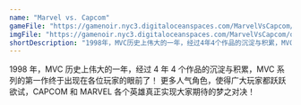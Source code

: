 ```yaml
---
name: "Marvel vs. Capcom"
gameFile: "https://gamenoir.nyc3.digitaloceanspaces.com/MarvelVsCapcom/mvsc.zip"
imgFile: "https://gamenoir.nyc3.digitaloceanspaces.com/MarvelVsCapcom/original.jpg"
shortDescription: "1998年，MVC历史上伟大的一年，经过4年4个作品的沉淀与积累，MVC系列的第一作终于出现在各位玩家的眼前了！ 更多人气角色，使得广大玩家都跃跃欲试，CAPCOM和MARVEL各个英雄真正实现大家期待的梦之对决！"
---
```


1998 年，MVC 历史上伟大的一年，经过 4 年 4 个作品的沉淀与积累，MVC 系列的第一作终于出现在各位玩家的眼前了！ 更多人气角色，使得广大玩家都跃跃欲试，CAPCOM 和 MARVEL 各个英雄真正实现大家期待的梦之对决！
